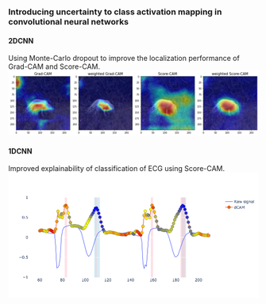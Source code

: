 ### Introducing uncertainty to class activation mapping in convolutional neural networks
#### 2DCNN
Using Monte-Carlo dropout to improve the localization performance of Grad-CAM and Score-CAM.
![Example CAM image (general image)](images/example.png)

#### 1DCNN
Improved explainability of classification of ECG using Score-CAM.
![Example CAM image (ECG)](images/example_ecg.png)
